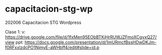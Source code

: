 # capacitacion-stg-wp
202006 Capacitacion STG Wordpress

Clase 1:
v: https://drive.google.com/file/d/1fxMen95EObBTKiHrRUWJZFmoXCgvxQ27/view
ppt: https://docs.google.com/presentation/d/1mURmcfBssHDwDKJm-f0RFxxlzdcPO1NjmyE-aWHbff4/edit#slide=id.p

